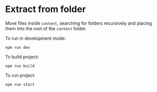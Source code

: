 # Extract from folder

Move files inside `content`, searching for folders recursively and placing them into the root of the `content` folder.

To run in development mode:
```shell
npm run dev
```

To build project:
```shell
npm run build
```

To run project:
```shell
npm run start
```
